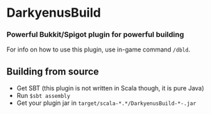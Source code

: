 # DarkyenusBuild
### Powerful Bukkit/Spigot plugin for powerful building

For info on how to use this plugin, use in-game command `/dbld`.

## Building from source
- Get SBT (this plugin is not written in Scala though, it is pure Java)
- Run `$sbt assembly`
- Get your plugin jar in `target/scala-*.*/DarkyenusBuild-*-.jar`